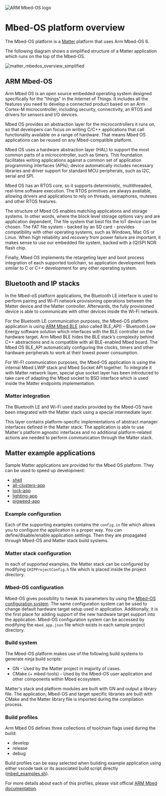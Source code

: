 ﻿![ARM Mbed-OS logo](https://raw.githubusercontent.com/ARMmbed/mbed-os/master/logo.png)

# Mbed-OS platform overview

The Mbed-OS platform is a
[Matter](https://github.com/project-chip/connectedhomeip) platform that uses Arm
Mbed-OS 6.

The following diagram shows a simplified structure of a Matter application which
runs on the top of the Mbed-OS.

![matter_mbedos_overview_simplified](images/matter_mbedos_overview_simplified.png)

## ARM Mbed-OS

Arm Mbed OS is an open source embedded operating system designed specifically
for the "things" in the Internet of Things. It includes all the features you
need to develop a connected product based on an Arm Cortex-M microcontroller,
including security, connectivity, an RTOS and drivers for sensors and I/O
devices.

Mbed OS provides an abstraction layer for the microcontrollers it runs on, so
that developers can focus on writing C/C++ applications that call functionality
available on a range of hardware. That means Mbed OS applications can be reused
on any Mbed-compatible platform.

Mbed OS uses a hardware abstraction layer (HAL) to support the most common parts
of a microcontroller, such as timers. This foundation facilitates writing
applications against a common set of application programming interfaces (APIs);
device automatically includes necessary libraries and driver support for
standard MCU peripherals, such as I2C, serial and SPI.

Mbed OS has an RTOS core, so it supports deterministic, multithreaded, real-time
software execution. The RTOS primitives are always available, allowing drivers
and applications to rely on threads, semaphores, mutexes and other RTOS
features.

The structure of Mbed OS enables matching applications and storage systems. In
other words, where the block level storage options vary and are application
dependent, The file system that best fits the IoT device can be chosen. The FAT
file system - backed by an SD card - provides compatibility with other operating
systems, such as Windows, Mac OS or Linux. When high reliability and recovery
from power failure are important, it makes sense to use our embedded file
system, backed with a (Q)SPI NOR flash chip.

Finally, Mbed OS implements the retargeting layer and boot process integration
of each supported toolchain, so application development feels similar to C or
C++ development for any other operating system.

## Bluetooth and IP stacks

In the Mbed-oS platform applications, the Bluetooth LE interface is used to
perform pairing and Wi-Fi network provisioning operations between the Matter
device and the Matter controller. Afterwards, the fully provisioned device is
able to communicate with other devices inside the Wi-Fi network.

For the Bluetooth LE communication purposes, the Mbed-OS platform application is
using
[ARM Mbed BLE](https://os.mbed.com/docs/mbed-os/latest/apis/bluetooth-apis.html)
(also called BLE_API) - Bluetooth Low Energy software solution which interfaces
with the BLE controller on the hardware target. Arm Mbed BLE hides the BLE
stack’s complexity behind C++ abstractions and is compatible with all
BLE-enabled Mbed board. The Mbed OS BLE_API automatically configuring the
clocks, timers and other hardware peripherals to work at their lowest power
consumption.

For Wi-FI communication purposes, the Mbed-OS application is using the internal
Mbed LWIP stack and Mbed Socket API together. To integrate it with Matter
network layer, special glue socket layer has been introduced to take care of
adapting the Mbed socket to BSD interface which is used inside the Matter
endpoints implementation.

### Matter integration

The Bluetooth LE and Wi-Fi used stacks provided by the Mbed-OS have been
integrated with the Matter stack using a special intermediate layer.

This layer contains platform-specific implementations of abstract manager
interfaces defined in the Matter stack. The application is able to use Matter's
platform agnostic interfaces and no additional platform-related actions are
needed to perform communication through the Matter stack.

## Matter example applications

Sample Matter applications are provided for the Mbed OS platform. They can be
used to speed up development:

-   [shell](../../examples/shell/mbed/README.md)
-   [all-clusters-app](../../examples/all-clusters-app/mbed/README.md)
-   [lock-app](../../examples/lock-app/mbed/README.md)
-   [lighting-app](../../examples/lighting-app/mbed/README.md)
-   [pigweed-app](../../examples/pigweed-app/mbed/README.md)

### Example configuration

Each of the supporting examples contains the `config.in` file which allows you
to configure the application in a proper way. You can define/disable/enable
application settings. Then they are propagated through Mbed-OS and Matter stack
build systems.

### Matter stack configuration

In each of supported examples, the Matter stack can be configured by modifying
`CHIPProjectConfig.h` file which is placed inside the project directory.

### Mbed-OS configuration

Mbed-OS gives possibility to tweak its parameters by using the
[Mbed-OS configuration system](https://os.mbed.com/docs/mbed-os/latest/program-setup/advanced-configuration.html).
The same configuration system can be used to change default hardware target
setup used in application. Additionally, it is the first place for adding
support of the new hardware target support into the application. Mbed-OS
configuration system can be accessed by modifying the `mbed_app.json` file which
exists in each sample project directory.

### Build system

The Mbed-OS platform makes use of the following build systems to generate ninja
build scripts:

-   GN - Used by the Matter project in majority of cases.
-   CMake (+ mbed-tools) - Used by the Mbed-OS user application and other
    components within Mbed ecosystem.

Matter's stack and platform modules are built with GN and output a library file.
The application, Mbed-OS and target specific libraries are built with CMake and
the Matter library file is imported during the compilation process.

### Build profiles

Arm Mbed OS defines three collections of toolchain flags used during the build:

-   develop
-   release
-   debug

Build profiles can be easy selected when building example application using
either vscode task or its associated build script directly
([mbed_examples.sh](https://github.com/project-chip/connectedhomeip/blob/master/scripts/examples/mbed_example.sh)).

For more details about each of this profiles, please visit official
[ARM Mbed documentation](https://os.mbed.com/docs/mbed-os/latest/program-setup/build-profiles-and-rules.html).
